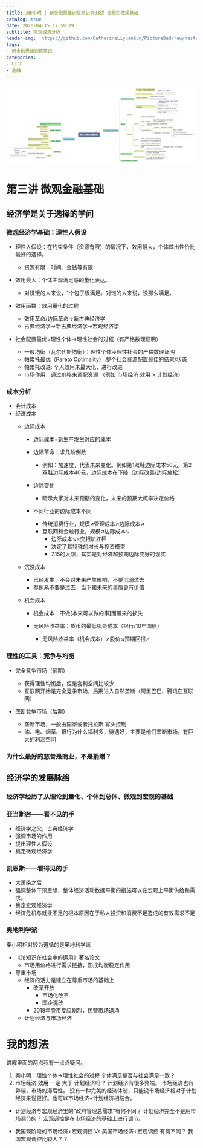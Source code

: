 ```yaml
---
title: 3秦小明 | 新金融思维训练笔记第03讲-金融的微观基础
catalog: true
date: 2020-04-15 17:59:29
subtitle: 微观经济分析
header-img: 'https://github.com/CatherineLiyuankun/PictureBed/raw/master/blog/post/%E7%A7%A6%E5%B0%8F%E6%98%8E%E7%AC%94%E8%AE%B0/%E7%AC%AC03%E8%AE%B2%20%E5%BE%AE%E8%A7%82%E9%87%91%E8%9E%8D%E5%9F%BA%E7%A1%80.png'
tags:
- 新金融思维训练笔记
categories:
- LIFE
- 金融
---
```


![思维导图](https://github.com/CatherineLiyuankun/PictureBed/raw/master/blog/post/%E7%A7%A6%E5%B0%8F%E6%98%8E%E7%AC%94%E8%AE%B0/%E7%AC%AC03%E8%AE%B2%20%E5%BE%AE%E8%A7%82%E9%87%91%E8%9E%8D%E5%9F%BA%E7%A1%80.png)

# 第三讲 微观金融基础

## 经济学是关于选择的学问

### 微观经济学基础：理性人假设

- 理性人假设：在约束条件（资源有限）的情况下，效用最大，个体做出性价比最好的选择。
    - 资源有限：时间、金钱等有限

- 效用最大：个体主观满足感的量化表达。
    - 对饥饿的人来说，1个包子很满足。对饱的人来说，没那么满足。

- 效用函数：效用量化的过程
    - 效用革命/边际革命->新古典经济学
    - 古典经济学->新古典经济学->宏观经济学

- 社会配置最优=理性个体->理性社会的过程（有严格数理证明）
    - 一般均衡（瓦尔代斯均衡）：理性个体->理性社会的严格数理证明
    - 帕累托最优（Pareto Optimality）:整个社会资源配置最佳的结果/状态
    - 帕累托改进: 个人效用未最大化，进行改进
    - 市场作用：通过价格来调配资源 （例如 市场经济 效用 > 计划经济）

### 成本分析

- 会计成本
- 经济成本
    - 边际成本
        - 边际成本=新生产发生对应的成本
        - 边际革命：求几阶倒数
            - 例如：加速度，代表未来变化。例如第1双鞋边际成本50元，第2双鞋边际成本40元，边际成本在下降（边际改善/边际放松）
        - 边际变化
            - 暗示大家对未来预期的变化，未来的预期大概率决定价格

        - 不同行业的边际成本不同
            - 传统消费行业，规模↗管理成本↗边际成本↗
            - 互联网和金融行业，规模↗边际成本↘
                - 边际成本↘=变相加杠杆
                - 决定了其特殊的增长与投资模型
                - 7.15的大涨，其实是对经济超预期边际变好的现实
    
    - 沉没成本
        - 已经发生，不会对未来产生影响，不要沉溺过去
        - 参照系不要是过去，当下和未来的事情更有价值

    - 机会成本
        - 机会成本：不做[本来可以做的事]而带来的损失

        - 无风险收益率：货币的最低机会成本（银行/10年国债）
            - 无风险收益率（机会成本）↗股价↘预期回报↗

### 理性的工具：竞争与均衡

- 完全竞争市场（前期）
    - 获得理性均衡后，但是套利空间比较少
    - 互联网开始是完全竞争市场，后期进入自然垄断（阿里巴巴、腾讯在互联网）

- 垄断竞争市场（后期）
    - 垄断市场，一般由国家或者托拉斯 寡头控制
    - 油、电、烟草、银行为什么福利多，待遇好，主要是他们垄断市场，有巨大的利润空间

### 为什么最好的慈善是商业，不是捐赠？

## 经济学的发展脉络 
### 经济学经历了从理论到量化、个体到总体、微观到宏观的基础

### 亚当斯密——看不见的手
- 经济学之父，古典经济学
- 强调市场的作用
- 提出理性人假设
- 奠定微观经济学

### 凯恩斯——看得见的手
- 大萧条之后
- 强调整体干预思想，整体经济活动数据平衡的措施可以在宏观上平衡供给和需求。
- 奠定宏观经济学
- 经济危机与就业不足的根本原因在于私人投资和消费不足造成的有效需求不足

### 奥地利学派
秦小明相对较为遵循的是奥地利学派
- 《论知识在社会中的运用》著名论文
    - 市场用价格进行需求链接，形成均衡稳定作用
- 尊重市场
    - 经济的活力是建立在尊重市场的基础上
        - 改革开放
            - 市场化改革
            - 国企混改
        - 2018年股市反应剧烈，民营市场退场
    - 计划经济与市场经济



# 我的想法

讲解里面的两点我有一点点疑问。
1. 秦小明：理性个体->理性社会的过程
个体满足是否与社会满足一致？
2. 市场经济 效用 一定 大于 计划经济吗？
计划经济有很多弊端。
市场经济也有弊端，市场的滞后性。
没有一种完美的经济体制，只能说市场经济相对于计划经济来说更好。也可以市场经济+计划经济相结合。

* 计划经济与宏观经济里的“政府管理总需求”有何不同？
计划经济完全不是用市场调节的？
宏观调控是在市场经济的基础上进行调节。

* 我国现阶段的市场经济+宏观调控 Vs 美国市场经济+宏观调控 有何不同？
我国宏观调控比较大？？